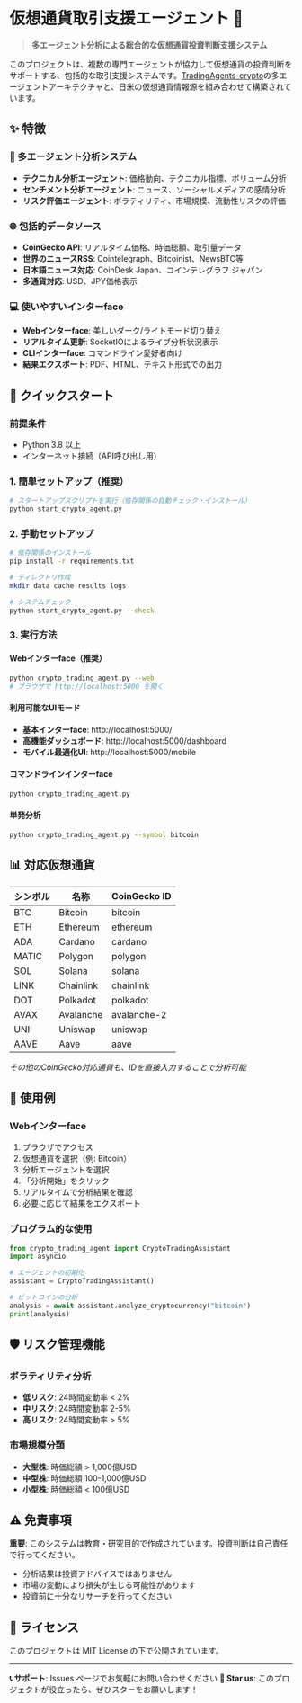 # 仮想通貨取引支援エージェント 🚀


> **多エージェント分析による総合的な仮想通貨投資判断支援システム**

このプロジェクトは、複数の専門エージェントが協力して仮想通貨の投資判断をサポートする、包括的な取引支援システムです。[TradingAgents-crypto](https://github.com/hollowtimTW/TradingAgents-crypto)の多エージェントアーキテクチャと、日米の仮想通貨情報源を組み合わせて構築されています。

## ✨ 特徴

### 🤖 多エージェント分析システム
- **テクニカル分析エージェント**: 価格動向、テクニカル指標、ボリューム分析
- **センチメント分析エージェント**: ニュース、ソーシャルメディアの感情分析
- **リスク評価エージェント**: ボラティリティ、市場規模、流動性リスクの評価

### 🌐 包括的データソース
- **CoinGecko API**: リアルタイム価格、時価総額、取引量データ
- **世界のニュースRSS**: Cointelegraph、Bitcoinist、NewsBTC等
- **日本語ニュース対応**: CoinDesk Japan、コインテレグラフ ジャパン
- **多通貨対応**: USD、JPY価格表示

### 💻 使いやすいインターface
- **Webインターface**: 美しいダーク/ライトモード切り替え
- **リアルタイム更新**: SocketIOによるライブ分析状況表示
- **CLIインターface**: コマンドライン愛好者向け
- **結果エクスポート**: PDF、HTML、テキスト形式での出力

## 🚀 クイックスタート

### 前提条件
- Python 3.8 以上
- インターネット接続（API呼び出し用）

### 1. 簡単セットアップ（推奨）

```bash
# スタートアップスクリプトを実行（依存関係の自動チェック・インストール）
python start_crypto_agent.py
```

### 2. 手動セットアップ

```bash
# 依存関係のインストール
pip install -r requirements.txt

# ディレクトリ作成
mkdir data cache results logs

# システムチェック
python start_crypto_agent.py --check
```

### 3. 実行方法

#### Webインターface（推奨）
```bash
python crypto_trading_agent.py --web
# ブラウザで http://localhost:5000 を開く
```

#### 利用可能なUIモード
- **基本インターface**: http://localhost:5000/
- **高機能ダッシュボード**: http://localhost:5000/dashboard
- **モバイル最適化UI**: http://localhost:5000/mobile

#### コマンドラインインターface
```bash
python crypto_trading_agent.py
```

#### 単発分析
```bash
python crypto_trading_agent.py --symbol bitcoin
```

## 📊 対応仮想通貨

| シンボル | 名称 | CoinGecko ID |
|---------|------|--------------|
| BTC | Bitcoin | bitcoin |
| ETH | Ethereum | ethereum |
| ADA | Cardano | cardano |
| MATIC | Polygon | polygon |
| SOL | Solana | solana |
| LINK | Chainlink | chainlink |
| DOT | Polkadot | polkadot |
| AVAX | Avalanche | avalanche-2 |
| UNI | Uniswap | uniswap |
| AAVE | Aave | aave |

*その他のCoinGecko対応通貨も、IDを直接入力することで分析可能*

## 🎯 使用例

### Webインターface
1. ブラウザでアクセス
2. 仮想通貨を選択（例: Bitcoin）
3. 分析エージェントを選択
4. 「分析開始」をクリック
5. リアルタイムで分析結果を確認
6. 必要に応じて結果をエクスポート

### プログラム的な使用
```python
from crypto_trading_agent import CryptoTradingAssistant
import asyncio

# エージェントの初期化
assistant = CryptoTradingAssistant()

# ビットコインの分析
analysis = await assistant.analyze_cryptocurrency("bitcoin")
print(analysis)
```

## 🛡️ リスク管理機能

### ボラティリティ分析
- **低リスク**: 24時間変動率 < 2%
- **中リスク**: 24時間変動率 2-5%
- **高リスク**: 24時間変動率 > 5%

### 市場規模分類
- **大型株**: 時価総額 > 1,000億USD
- **中型株**: 時価総額 100-1,000億USD
- **小型株**: 時価総額 < 100億USD

## ⚠️ 免責事項

**重要**: このシステムは教育・研究目的で作成されています。投資判断は自己責任で行ってください。

- 分析結果は投資アドバイスではありません
- 市場の変動により損失が生じる可能性があります
- 投資前に十分なリサーチを行ってください

## 📝 ライセンス

このプロジェクトは MIT License の下で公開されています。

---

**📞 サポート**: Issues ページでお気軽にお問い合わせください
**🌟 Star us**: このプロジェクトが役立ったら、ぜひスターをお願いします！